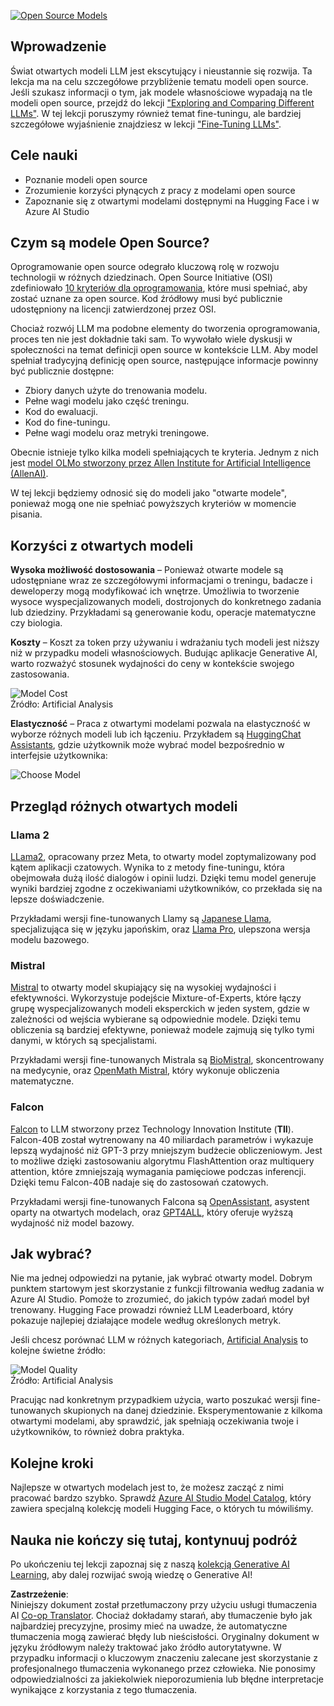<!--
CO_OP_TRANSLATOR_METADATA:
{
  "original_hash": "0bba96e53ab841d99db731892a51fab8",
  "translation_date": "2025-07-09T17:09:17+00:00",
  "source_file": "16-open-source-models/README.md",
  "language_code": "pl"
}
-->
[![Open Source Models](../../../translated_images/16-lesson-banner.6b56555e8404fda1716382db4832cecbe616ccd764de381f0af6cfd694d05f74.pl.png)](https://aka.ms/gen-ai-lesson16-gh?WT.mc_id=academic-105485-koreyst)

## Wprowadzenie

Świat otwartych modeli LLM jest ekscytujący i nieustannie się rozwija. Ta lekcja ma na celu szczegółowe przybliżenie tematu modeli open source. Jeśli szukasz informacji o tym, jak modele własnościowe wypadają na tle modeli open source, przejdź do lekcji ["Exploring and Comparing Different LLMs"](../02-exploring-and-comparing-different-llms/README.md?WT.mc_id=academic-105485-koreyst). W tej lekcji poruszymy również temat fine-tuningu, ale bardziej szczegółowe wyjaśnienie znajdziesz w lekcji ["Fine-Tuning LLMs"](../18-fine-tuning/README.md?WT.mc_id=academic-105485-koreyst).

## Cele nauki

- Poznanie modeli open source
- Zrozumienie korzyści płynących z pracy z modelami open source
- Zapoznanie się z otwartymi modelami dostępnymi na Hugging Face i w Azure AI Studio

## Czym są modele Open Source?

Oprogramowanie open source odegrało kluczową rolę w rozwoju technologii w różnych dziedzinach. Open Source Initiative (OSI) zdefiniowało [10 kryteriów dla oprogramowania](https://web.archive.org/web/20241126001143/https://opensource.org/osd?WT.mc_id=academic-105485-koreyst), które musi spełniać, aby zostać uznane za open source. Kod źródłowy musi być publicznie udostępniony na licencji zatwierdzonej przez OSI.

Chociaż rozwój LLM ma podobne elementy do tworzenia oprogramowania, proces ten nie jest dokładnie taki sam. To wywołało wiele dyskusji w społeczności na temat definicji open source w kontekście LLM. Aby model spełniał tradycyjną definicję open source, następujące informacje powinny być publicznie dostępne:

- Zbiory danych użyte do trenowania modelu.
- Pełne wagi modelu jako część treningu.
- Kod do ewaluacji.
- Kod do fine-tuningu.
- Pełne wagi modelu oraz metryki treningowe.

Obecnie istnieje tylko kilka modeli spełniających te kryteria. Jednym z nich jest [model OLMo stworzony przez Allen Institute for Artificial Intelligence (AllenAI)](https://huggingface.co/allenai/OLMo-7B?WT.mc_id=academic-105485-koreyst).

W tej lekcji będziemy odnosić się do modeli jako "otwarte modele", ponieważ mogą one nie spełniać powyższych kryteriów w momencie pisania.

## Korzyści z otwartych modeli

**Wysoka możliwość dostosowania** – Ponieważ otwarte modele są udostępniane wraz ze szczegółowymi informacjami o treningu, badacze i deweloperzy mogą modyfikować ich wnętrze. Umożliwia to tworzenie wysoce wyspecjalizowanych modeli, dostrojonych do konkretnego zadania lub dziedziny. Przykładami są generowanie kodu, operacje matematyczne czy biologia.

**Koszty** – Koszt za token przy używaniu i wdrażaniu tych modeli jest niższy niż w przypadku modeli własnościowych. Budując aplikacje Generative AI, warto rozważyć stosunek wydajności do ceny w kontekście swojego zastosowania.

![Model Cost](../../../translated_images/model-price.3f5a3e4d32ae00b465325159e1f4ebe7b5861e95117518c6bfc37fe842950687.pl.png)  
Źródło: Artificial Analysis

**Elastyczność** – Praca z otwartymi modelami pozwala na elastyczność w wyborze różnych modeli lub ich łączeniu. Przykładem są [HuggingChat Assistants](https://huggingface.co/chat?WT.mc_id=academic-105485-koreyst), gdzie użytkownik może wybrać model bezpośrednio w interfejsie użytkownika:

![Choose Model](../../../translated_images/choose-model.f095d15bbac922141591fd4fac586dc8d25e69b42abf305d441b84c238e293f2.pl.png)

## Przegląd różnych otwartych modeli

### Llama 2

[LLama2](https://huggingface.co/meta-llama?WT.mc_id=academic-105485-koreyst), opracowany przez Meta, to otwarty model zoptymalizowany pod kątem aplikacji czatowych. Wynika to z metody fine-tuningu, która obejmowała dużą ilość dialogów i opinii ludzi. Dzięki temu model generuje wyniki bardziej zgodne z oczekiwaniami użytkowników, co przekłada się na lepsze doświadczenie.

Przykładami wersji fine-tunowanych Llamy są [Japanese Llama](https://huggingface.co/elyza/ELYZA-japanese-Llama-2-7b?WT.mc_id=academic-105485-koreyst), specjalizująca się w języku japońskim, oraz [Llama Pro](https://huggingface.co/TencentARC/LLaMA-Pro-8B?WT.mc_id=academic-105485-koreyst), ulepszona wersja modelu bazowego.

### Mistral

[Mistral](https://huggingface.co/mistralai?WT.mc_id=academic-105485-koreyst) to otwarty model skupiający się na wysokiej wydajności i efektywności. Wykorzystuje podejście Mixture-of-Experts, które łączy grupę wyspecjalizowanych modeli eksperckich w jeden system, gdzie w zależności od wejścia wybierane są odpowiednie modele. Dzięki temu obliczenia są bardziej efektywne, ponieważ modele zajmują się tylko tymi danymi, w których są specjalistami.

Przykładami wersji fine-tunowanych Mistrala są [BioMistral](https://huggingface.co/BioMistral/BioMistral-7B?text=Mon+nom+est+Thomas+et+mon+principal?WT.mc_id=academic-105485-koreyst), skoncentrowany na medycynie, oraz [OpenMath Mistral](https://huggingface.co/nvidia/OpenMath-Mistral-7B-v0.1-hf?WT.mc_id=academic-105485-koreyst), który wykonuje obliczenia matematyczne.

### Falcon

[Falcon](https://huggingface.co/tiiuae?WT.mc_id=academic-105485-koreyst) to LLM stworzony przez Technology Innovation Institute (**TII**). Falcon-40B został wytrenowany na 40 miliardach parametrów i wykazuje lepszą wydajność niż GPT-3 przy mniejszym budżecie obliczeniowym. Jest to możliwe dzięki zastosowaniu algorytmu FlashAttention oraz multiquery attention, które zmniejszają wymagania pamięciowe podczas inferencji. Dzięki temu Falcon-40B nadaje się do zastosowań czatowych.

Przykładami wersji fine-tunowanych Falcona są [OpenAssistant](https://huggingface.co/OpenAssistant/falcon-40b-sft-top1-560?WT.mc_id=academic-105485-koreyst), asystent oparty na otwartych modelach, oraz [GPT4ALL](https://huggingface.co/nomic-ai/gpt4all-falcon?WT.mc_id=academic-105485-koreyst), który oferuje wyższą wydajność niż model bazowy.

## Jak wybrać?

Nie ma jednej odpowiedzi na pytanie, jak wybrać otwarty model. Dobrym punktem startowym jest skorzystanie z funkcji filtrowania według zadania w Azure AI Studio. Pomoże to zrozumieć, do jakich typów zadań model był trenowany. Hugging Face prowadzi również LLM Leaderboard, który pokazuje najlepiej działające modele według określonych metryk.

Jeśli chcesz porównać LLM w różnych kategoriach, [Artificial Analysis](https://artificialanalysis.ai/?WT.mc_id=academic-105485-koreyst) to kolejne świetne źródło:

![Model Quality](../../../translated_images/model-quality.aaae1c22e00f7ee1cd9dc186c611ac6ca6627eabd19e5364dce9e216d25ae8a5.pl.png)  
Źródło: Artificial Analysis

Pracując nad konkretnym przypadkiem użycia, warto poszukać wersji fine-tunowanych skupionych na danej dziedzinie. Eksperymentowanie z kilkoma otwartymi modelami, aby sprawdzić, jak spełniają oczekiwania twoje i użytkowników, to również dobra praktyka.

## Kolejne kroki

Najlepsze w otwartych modelach jest to, że możesz zacząć z nimi pracować bardzo szybko. Sprawdź [Azure AI Studio Model Catalog](https://ai.azure.com?WT.mc_id=academic-105485-koreyst), który zawiera specjalną kolekcję modeli Hugging Face, o których tu mówiliśmy.

## Nauka nie kończy się tutaj, kontynuuj podróż

Po ukończeniu tej lekcji zapoznaj się z naszą [kolekcją Generative AI Learning](https://aka.ms/genai-collection?WT.mc_id=academic-105485-koreyst), aby dalej rozwijać swoją wiedzę o Generative AI!

**Zastrzeżenie**:  
Niniejszy dokument został przetłumaczony przy użyciu usługi tłumaczenia AI [Co-op Translator](https://github.com/Azure/co-op-translator). Chociaż dokładamy starań, aby tłumaczenie było jak najbardziej precyzyjne, prosimy mieć na uwadze, że automatyczne tłumaczenia mogą zawierać błędy lub nieścisłości. Oryginalny dokument w języku źródłowym należy traktować jako źródło autorytatywne. W przypadku informacji o kluczowym znaczeniu zalecane jest skorzystanie z profesjonalnego tłumaczenia wykonanego przez człowieka. Nie ponosimy odpowiedzialności za jakiekolwiek nieporozumienia lub błędne interpretacje wynikające z korzystania z tego tłumaczenia.